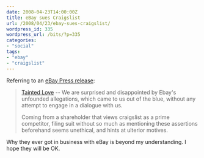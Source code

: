 ```yaml
---
date: 2008-04-23T14:00:00Z
title: eBay sues Craigslist
url: /2008/04/23/ebay-sues-craigslist/
wordpress_id: 335
wordpress_url: /bits/?p=335
categories:
- "social"
tags:
- "ebay"
- "craigslist"
---
```

Referring to an <a href="http://news.ebay.com/releasedetail.cfm?ReleaseID=305980">eBay Press release</a>:

> <a href="http://blog.craigslist.org/2008/04/tainted-love/">Tainted Love</a> -- We are surprised and disappointed by Ebay's unfounded allegations, which came to us out of the blue, without any attempt to engage in a dialogue with us.
> 
> Coming from a shareholder that views craigslist as a prime competitor, filing suit without so much as mentioning these assertions beforehand seems unethical, and hints at ulterior motives.

Why they ever got in business with eBay is beyond my understanding. I hope they will be OK.
